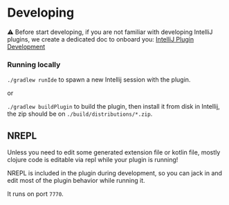 # Developing  

⚠️ Before start developing, if you are not familiar with developing IntelliJ plugins, we create a dedicated doc to onboard you: [IntelliJ Plugin Development](./intellij-plugin-development.md)

### Running locally

`./gradlew runIde` to spawn a new Intellij session with the plugin.

or

`./gradlew buildPlugin` to build the plugin, then install it from disk in Intellij, the zip should be on `./build/distributions/*.zip`.

## NREPL

Unless you need to edit some generated extension file or kotlin file, mostly clojure code is editable via repl while your plugin is running!

NREPL is included in the plugin during development, so you can jack in and edit most of the plugin behavior while running it.

It runs on port `7770`.
